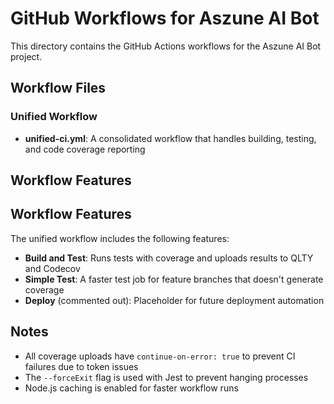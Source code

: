 # GitHub Workflows for Aszune AI Bot

This directory contains the GitHub Actions workflows for the Aszune AI Bot project.

## Workflow Files

### Unified Workflow

- **unified-ci.yml**: A consolidated workflow that handles building, testing, and code coverage
  reporting

## Workflow Features

## Workflow Features

The unified workflow includes the following features:

- **Build and Test**: Runs tests with coverage and uploads results to QLTY and Codecov
- **Simple Test**: A faster test job for feature branches that doesn't generate coverage
- **Deploy** (commented out): Placeholder for future deployment automation

## Notes

- All coverage uploads have `continue-on-error: true` to prevent CI failures due to token issues
- The `--forceExit` flag is used with Jest to prevent hanging processes
- Node.js caching is enabled for faster workflow runs
